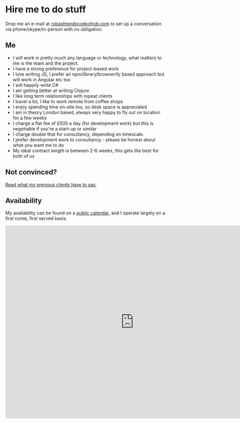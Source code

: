 # Hire me to do stuff

Drop me an e-mail at [robashton@codeofrob.com](mailto:robashton@codeofrob.com) to set up a conversation via phone/skype/in-person with no obligation.

## Me

- I will work in pretty much any language or technology, what matters to me is the team and the project.
- I have a strong preference for project-based work
- I love writing JS, I prefer an npm/library/browserify based approach but will work in Angular etc too
- I will happily write C# 
- I am getting better at writing Clojure
- I like long term relationships with repeat clients
- I travel a lot, I like to work remote from coffee shops
- I enjoy spending time on-site too, so desk space is appreciated
- I am in theory London based, always very happy to fly out on location for a few weeks
- I charge a flat fee of £500 a day (for development work) but this is negotiable if you're a start-up or similar
- I charge double that for consultancy, depending on timescale. 
- I prefer development work to consultancy - please be honest about what you want me to do
- My ideal contract length is between 2-6 weeks, this gets the best for both of us

## Not convinced?

[Read what my previous clients have to say.](/statements.html)

## Availability

My availability can be found on a [public calendar](https://www.google.com/calendar/embed?src=i1jpgs6r6191e5opm6p94u8oa8%40group.calendar.google.com&ctz=Europe/London), and I operate largely on a first come, first served basis.

  <iframe src="https://www.google.com/calendar/embed?height=600&amp;wkst=2&amp;bgcolor=%23FFFFFF&amp;src=i1jpgs6r6191e5opm6p94u8oa8%40group.calendar.google.com&amp;color=%23875509&amp;ctz=Europe%2FLondon" style=" border-width:0 " width="800" height="600" frameborder="0" scrolling="no"></iframe>


